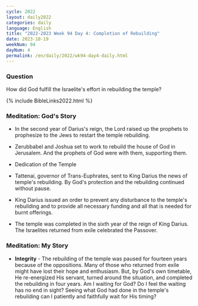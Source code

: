 ```yaml
---
cycle: 2022
layout: daily2022
categories: daily
language: English
title: "2022-2023 Week 94 Day 4: Completion of Rebuilding"
date: 2023-10-19
weekNum: 94
dayNum: 4
permalink: /en/daily/2022/wk94-day4-daily.html
---
```


### Question     
How did God fulfill the Israelite's effort in rebuilding the temple?


{% include BibleLinks2022.html %}

### Meditation: God's Story   
+ In the second year of Darius's reign, the Lord raised up the prophets to prophesize to the Jews to restart the temple rebuilding. 

+ Zerubbabel and Joshua set to work to rebuild the house of God in Jerusalem. And the prophets of God were with them, supporting them. 

+ Dedication of the Temple 

+ Tattenai, governor of Trans-Euphrates, sent to King Darius the news of temple's rebuilding. By God's protection and the rebuilding continued without pause. 

+ King Darius issued an order to prevent any disturbance to the temple's rebuilding and to provide all necessary funding and all that is needed for burnt offerings. 

+ The temple was completed in the sixth year of the reign of King Darius. The Israelites returned from exile celebrated the Passover. 

### Meditation: My Story   
+ **Integrity** - The rebuilding of the temple was paused for fourteen years because of the oppositions. Many of those who returned from exile might have lost their hope and enthusiasm. But, by God's own timetable, He re-energized His servant, turned around the situation, and completed the rebuilding in four years. Am I waiting for God? Do I feel the waiting has no end in sight? Seeing what God had done in the temple's rebuilding can I patiently and faithfully wait for His timing? 
